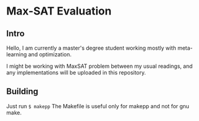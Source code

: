 Max-SAT Evaluation
=========

Intro
-------

Hello, I am currently a master's degree student working mostly with meta-learning and optimization.

I might be working with MaxSAT problem between my usual readings, and any implementations will be uploaded in this repository.

Building
---------------
Just run
`$ makepp`
The Makefile is useful only for makepp and not for gnu make.

